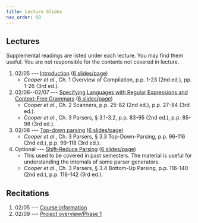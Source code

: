 ```yaml
---
title: Lecture Slides
nav_order: 60
---
```


## Lectures

Supplemental readings are listed under each lecture. You may find them useful. You are not responsible for the contents not covered in lecture.

1. 02/05 --- [Introduction][l01] ([6 slides/page][l01-6])
    - _Cooper et al_., Ch. 1 Overview of Compilation, p.p. 1-23 (2nd ed.), pp. 1-26 (3rd ed.).
1. 02/06--02/07 --- [Specifying Languages with Regular Expressions and Context-Free Grammars][l02] ([6 slides/page][l02-6])
    - _Cooper et al_., Ch. 2 Scanners, p.p. 25-82 (2nd ed.), p.p. 27-84 (3rd ed.).
    - _Cooper et al_., Ch. 3 Parsers, § 3.1-3.2, p.p. 83-95 (2nd ed.), p.p. 85-98 (3rd ed.).
1. 02/08 --- [Top-down parsing][l03] ([6 slides/page][l03-6])
    - _Cooper et al_., Ch. 3 Parsers, § 3.3 Top-Down-Parsing, p.p. 96-116 (2nd ed.), p.p. 99-118 (3rd ed.).
1. Optional --- [Shift-Reduce Parsing][lshift] ([6 slides/page][lshift-6])
    - This used to be covered in past semesters. The material is useful for understanding the internals of some parser generators.
    - _Cooper et al_., Ch. 3 Parsers, § 3.4 Bottom-Up Parsing, p.p. 116-140 (2nd ed.), p.p. 118-142 (3rd ed.).

[l01]: assets/documents/lectures/L01-Introduction.pdf
[l01-6]: assets/documents/lectures/L01-Introduction-6pages.pdf
[l02]: assets/documents/lectures/L02-RegularExpressionsAndGrammars.pdf
[l02-6]: assets/documents/lectures/L02-RegularExpressionsAndGrammars-6pages.pdf
[l03]: assets/documents/lectures/L03-TopDownParsing.pdf
[l03-6]: assets/documents/lectures/L03-TopDownParsing-6pages.pdf
[lshift]: assets/documents/lectures/L-ShiftReduceParsing.pdf
[lshift-6]: assets/documents/lectures/L-ShiftReduceParsing-6pages.pdf

[cooper]: https://mit.primo.exlibrisgroup.com/permalink/01MIT_INST/jp08pj/alma9935028392606761

## Recitations

1. 02/05 --- [Course information](assets/documents/recitations/course-information.pdf)
2. 02/09 --- [Project overview/Phase 1](assets/documents/recitations/r01-project-overview-phase1.pdf)
